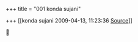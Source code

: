 +++
title = "001 konda sujani"

+++
[[konda sujani	2009-04-13, 11:23:36 [Source](https://groups.google.com/g/bvparishat/c/NMcbaNu7V8Y)]]





